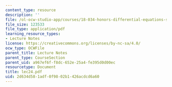 ```yaml
---
content_type: resource
description: ''
file: /ol-ocw-studio-app/courses/18-034-honors-differential-equations-spring-2004/2d634d581adf0f9802b1426acdcd6a60_lec24.pdf
file_size: 123533
file_type: application/pdf
learning_resource_types:
- Lecture Notes
license: https://creativecommons.org/licenses/by-nc-sa/4.0/
ocw_type: OCWFile
parent_title: Lecture Notes
parent_type: CourseSection
parent_uid: a967ef6f-f8dc-652e-25a4-fe395d0d00ec
resourcetype: Document
title: lec24.pdf
uid: 2d634d58-1adf-0f98-02b1-426acdcd6a60
---
```

